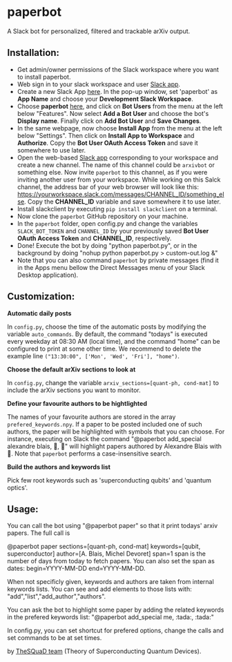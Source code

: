 # paperbot
A Slack bot for personalized, filtered and trackable arXiv output.

## Installation:
- Get admin/owner permissions of the Slack workspace where you want to install paperbot. 
- Web sign in to your slack workspace and user [Slack app](https://slack.com).
- Create a new Slack App [here](https://api.slack.com/apps?new_app=1). In the pop-up window, set 'paperbot' as **App Name** and choose your **Development Slack Workspace**. 
- Choose **paperbot** [here](https://api.slack.com/apps/), and click on **Bot Users** from the menu at the left below "Features". Now select **Add a Bot User** and choose the bot's **Display name**. Finally click on **Add Bot User** and **Save Changes**.
- In the same webpage, now choose **Install App** from the menu at the left below "Settings". Then click on **Install App to Workspace** and **Authorize**. Copy the **Bot User OAuth Access Token** and save it somewhere to use later. 
- Open the web-based [Slack app](https://slack.com) corresponding to your workspace and create a new channel. The name of this channel could be `arxivbot` or something else. Now invite `paperbot` to this channel, as if you were inviting another user from your workspace. While working on this Salck channel, the address bar of your web browser will look like this: https://yourworkspace.slack.com/messages/CHANNEL_ID/something_else. Copy the **CHANNEL_ID** variable and save somewhere it to use later.
- Install slackclient by executing `pip install slackclient` on a terminal.
- Now clone the `paperbot` GitHub repository on your machine. 
- In the `paperbot` folder, open config.py and change the variables `SLACK_BOT_TOKEN` and `CHANNEL_ID` by your previously saved **Bot User OAuth Access Token** and **CHANNEL_ID**, respectively.
- Done! Execute the bot by doing "python paperbot.py", or in the background by doing "nohup python paperbot.py > custom-out.log &"
- Note that you can also command `paperbot` by private messages (find it in the Apps menu bellow the Direct Messages menu of your Slack Desktop application).

## Customization:

**Automatic daily posts**

In `config.py`, choose the time of the automatic posts by modifying the variable `auto_commands`. By default, the command "todays" is executed every weekday at 08:30 AM (local time), and the command "home" can be configured to print at some other time. We recommend to delete the example line `("13:30:00", ['Mon', 'Wed', 'Fri'], "home")`.

**Choose the default arXiv sections to look at**

In `config.py`, change the variable `arxiv_sections=[quant-ph, cond-mat]` to include the arXiv sections you want to monitor.

**Define your favourite authors to be hightlighted**

The names of your favourite authors are stored in the array `prefered_keywords.npy`. If a paper to be posted included one of such authors, the paper will be highlighted with symbols that you can choose. For instance, executing on Slack the command "@paperbot add_special alexandre blais, :tada:, :tada:" will highlight papers authored by Alexandre Blais with :tada:. Note that `paperbot` performs a case-insensitive search.

**Build the authors and keywords list**

Pick few root keywords such as 'superconducting qubits' and 'quantum optics'.

## Usage:
You can call the bot using "@paperbot paper" so that it print todays' arxiv
papers. The full call is

@paperbot paper sections=[quant-ph, cond-mat] keywords=[qubit, superconductor]
author=[A. Blais, Michel Devoret] span=1
span is the number of days from today to fetch papers.
You can also set the span as dates: begin=YYYY-MM-DD end=YYYY-MM-DD.

When not specificly given, keywords and authors are taken from internal keywords lists.
You can see and add elements to those lists with: "add","list","add_author","authors".

You can ask the bot to highlight some paper by adding the related keywords
in the prefered keywords list:
"@paperbot add_special me, \:tada:, \:tada:"

In config.py, you can set shortcut for prefered options, change the calls
and set commands to be at set times.

by [TheSQuaD team](https://www.physique.usherbrooke.ca/blais/index.php?sec=accueil&lan=EN) (Theory of Superconducting Quantum Devices).

